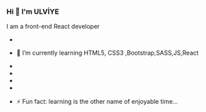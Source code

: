 ### Hi 👋 I'm ULVİYE
I am a front-end React developer 





- 
- 🌱 I’m currently learning HTML5, CSS3 ,Bootstrap,SASS,JS,React
-
- 
-

- 
- ⚡ Fun fact: learning is the other name of enjoyable time...

